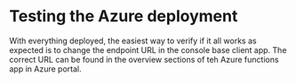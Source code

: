 # Testing the Azure deployment

With everything deployed, the easiest way to verify if it all works as expected is to change the endpoint URL in the console base client app. The correct URL can be found in the overview sections of teh Azure functions app in Azure portal.